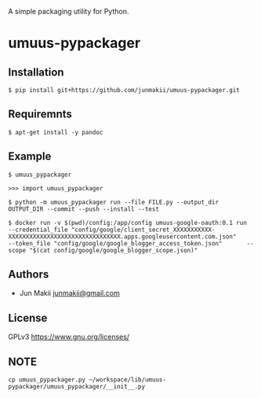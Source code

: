 
A simple packaging utility for Python.

umuus-pypackager
================

Installation
------------

    $ pip install git+https://github.com/junmakii/umuus-pypackager.git

Requiremnts
-----------

    $ apt-get install -y pandoc

Example
-------

    $ umuus_pypackager

    >>> import umuus_pypackager

    $ python -m umuus_pypackager run --file FILE.py --output_dir OUTPUT_DIR --commit --push --install --test

    $ docker run -v $(pwd)/config:/app/config umuus-google-oauth:0.1 run       --credential_file "config/google/client_secret_XXXXXXXXXXX-XXXXXXXXXXXXXXXXXXXXXXXXXXXXXXXX.apps.googleusercontent.com.json"       --token_file "config/google/google_blogger_access_token.json"       --scope "$(cat config/google/google_blogger_scope.json)"

Authors
-------

- Jun Makii <junmakii@gmail.com>

License
-------

GPLv3 <https://www.gnu.org/licenses/>

NOTE
----

    cp umuus_pypackager.py ~/workspace/lib/umuus-pypackager/umuus_pypackager/__init__.py